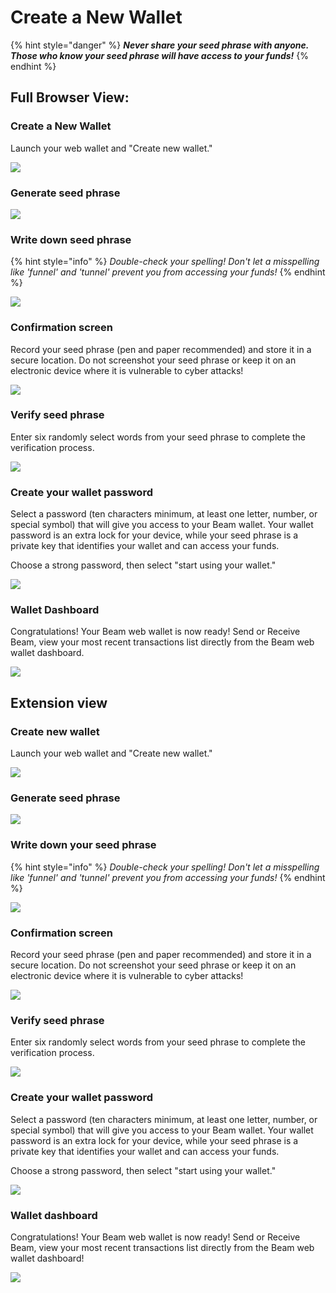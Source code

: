 # Create a New Wallet

{% hint style="danger" %}
_**Never share your seed phrase with anyone. Those who know your seed phrase will have access to your funds!**_
{% endhint %}

## Full Browser View:

### Create a New Wallet

Launch your web wallet and "Create new wallet."

![](<../.gitbook/assets/Screen Shot 2021-06-01 at 4.37.34 PM.png>)

### Generate seed phrase

![](<../.gitbook/assets/Screen Shot 2021-06-01 at 4.38.45 PM.png>)

### Write down seed phrase

{% hint style="info" %}
_Double-check your spelling! Don't let a misspelling like 'funnel' and 'tunnel' prevent you from accessing your funds!_
{% endhint %}

![](<../.gitbook/assets/Screen Shot 2021-06-01 at 4.44.20 PM (1).png>)

### Confirmation screen

Record your seed phrase (pen and paper recommended) and store it in a secure location. Do not screenshot your seed phrase or keep it on an electronic device where it is vulnerable to cyber attacks!

![](<../.gitbook/assets/Screen Shot 2021-06-01 at 4.55.17 PM.png>)

### Verify seed phrase

Enter six randomly select words from your seed phrase to complete the verification process.

![](<../.gitbook/assets/Screen Shot 2021-06-01 at 4.51.52 PM.png>)

### Create your wallet password

Select a password (ten characters minimum, at least one letter, number, or special symbol) that will give you access to your Beam wallet. Your wallet password is an extra lock for your device, while your seed phrase is a private key that identifies your wallet and can access your funds.

Choose a strong password, then select "start using your wallet."

![](<../.gitbook/assets/Screen Shot 2021-06-01 at 4.55.55 PM.png>)

### Wallet Dashboard

Congratulations! Your Beam web wallet is now ready! Send or Receive Beam, view your most recent transactions list directly from the Beam web wallet dashboard.

![](<../.gitbook/assets/Screen Shot 2021-06-01 at 5.01.59 PM.png>)

## Extension view

### Create new wallet

Launch your web wallet and "Create new wallet."

![](<../.gitbook/assets/Screen Shot 2021-06-01 at 5.04.58 PM.png>)

### Generate seed phrase

![](<../.gitbook/assets/Screen Shot 2021-06-01 at 5.08.03 PM.png>)

### Write down your seed phrase

{% hint style="info" %}
_Double-check your spelling! Don't let a misspelling like 'funnel' and 'tunnel' prevent you from accessing your funds!_
{% endhint %}

![](<../.gitbook/assets/Screen Shot 2021-05-31 at 6.03.39 PM (1).png>)

### Confirmation screen

Record your seed phrase (pen and paper recommended) and store it in a secure location. Do not screenshot your seed phrase or keep it on an electronic device where it is vulnerable to cyber attacks!

![](<../.gitbook/assets/Screen Shot 2021-06-01 at 5.13.07 PM.png>)

### Verify seed phrase

Enter six randomly select words from your seed phrase to complete the verification process.

![](<../.gitbook/assets/Screen Shot 2021-06-01 at 5.15.35 PM.png>)

### Create your wallet password

Select a password (ten characters minimum, at least one letter, number, or special symbol) that will give you access to your Beam wallet. Your wallet password is an extra lock for your device, while your seed phrase is a private key that identifies your wallet and can access your funds.

Choose a strong password, then select "start using your wallet."

![](<../.gitbook/assets/Screen Shot 2021-06-01 at 5.18.18 PM.png>)

### Wallet dashboard

Congratulations! Your Beam web wallet is now ready! Send or Receive Beam, view your most recent transactions list directly from the Beam web wallet dashboard!

![](../.gitbook/assets/0312.png)
